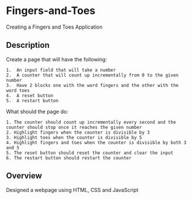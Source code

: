 # Fingers-and-Toes
Creating a Fingers and Toes Application

## Description
Create a page that will have the following:
```
1.	An input field that will take a number
2.	A counter that will count up incrementally from 0 to the given number
3.	Have 2 blocks one with the word fingers and the other with the word toes
4.	A reset button
5.	A restart button
```

What should the page do:
```
1. The counter should count up incrementally every second and the counter should stop once it reaches the given number
2. Highlight fingers when the counter is divisible by 3
3. Highlight toes when the counter is divisible by 5
4. Highlight fingers and toes when the counter is divisible by both 3 and 5
5. The reset button should reset the counter and clear the input
6. The restart button should restart the counter
```

## Overview
Designed a webpage using HTML, CSS and JavaScript
